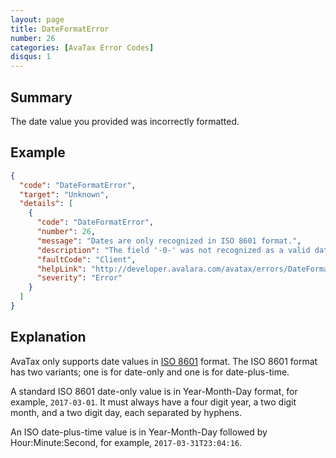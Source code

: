 ```yaml
---
layout: page
title: DateFormatError
number: 26
categories: [AvaTax Error Codes]
disqus: 1
---
```


## Summary

The date value you provided was incorrectly formatted.

## Example

```json
{
  "code": "DateFormatError",
  "target": "Unknown",
  "details": [
    {
      "code": "DateFormatError",
      "number": 26,
      "message": "Dates are only recognized in ISO 8601 format.",
      "description": "The field '-0-' was not recognized as a valid date value.  Valid dates are in the ISO 8601 format.",
      "faultCode": "Client",
      "helpLink": "http://developer.avalara.com/avatax/errors/DateFormatError",
      "severity": "Error"
    }
  ]
}
```

## Explanation

AvaTax only supports date values in [ISO 8601](https://en.wikipedia.org/wiki/ISO_8601) format.  The ISO 8601 format has two variants; one is for date-only and one is for date-plus-time.

A standard ISO 8601 date-only value is in Year-Month-Day format, for example, `2017-03-01`.  It must always have a four digit year, a two digit month, and a two digit day, each separated by hyphens.

An ISO date-plus-time value is in Year-Month-Day followed by Hour:Minute:Second, for example, `2017-03-31T23:04:16`.

